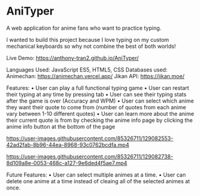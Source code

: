# AniTyper

A web application for anime fans who want to practice typing.

I wanted to build this project because I love typing on my custom mechanical keyboards so why not combine the best of both worlds!

Live Demo: https://anthony-tran2.github.io/AniTyper/

Languages Used: JavaScript ES5, HTML5, CSS
Databases used: Animechan: https://animechan.vercel.app/
                Jikan API: https://jikan.moe/
                
Features:
  • User can play a full functional typing game
  • User can restart their typing at any time by pressing tab
  • User can see their typing stats after the game is over (Accuracy and WPM)
  • User can select which anime they want their quote to come from (number of quotes from each anime vary between 1-10 different quotes)
  • User can learn more about the anime their current quote is from by checking the anime info page by clicking the anime info button at the bottom of the page
  


https://user-images.githubusercontent.com/85326711/129082553-42ad2fab-8b96-44ea-8968-93c0762bcdfa.mp4



https://user-images.githubusercontent.com/85326711/129082738-8d109a8e-0053-468c-a127-9e6ded4f5ae7.mp4


Future Features:
  • User can select multiple animes at a time.
  • User can delete one anime at a time instead of cleaing all of the selected animes at once.
